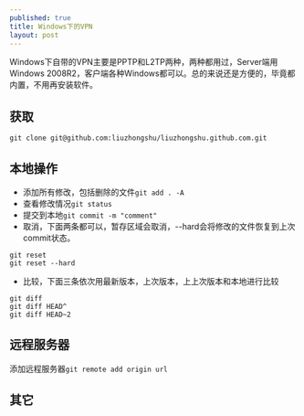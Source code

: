 ```yaml
---
published: true
title: Windows下的VPN
layout: post
---
```

Windows下自带的VPN主要是PPTP和L2TP两种，两种都用过，Server端用Windows 2008R2，客户端各种Windows都可以。总的来说还是方便的，毕竟都内置，不用再安装软件。

## 获取

```
git clone git@github.com:liuzhongshu/liuzhongshu.github.com.git
```

## 本地操作

- 添加所有修改，包括删除的文件```git add . -A```
- 查看修改情况```git status```
- 提交到本地```git commit -m "comment"```
- 取消，下面两条都可以，暂存区域会取消，--hard会将修改的文件恢复到上次commit状态。

```
git reset
git reset --hard
```

- 比较，下面三条依次用最新版本，上次版本，上上次版本和本地进行比较

```
git diff 
git diff HEAD^
git diff HEAD~2
```

## 远程服务器

添加远程服务器```git remote add origin url```

## 其它
